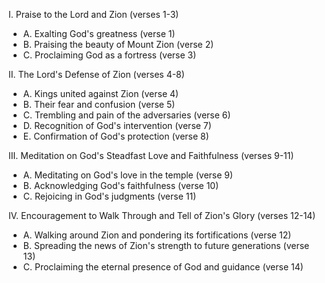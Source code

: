 I. Praise to the Lord and Zion (verses 1-3)
- A. Exalting God's greatness (verse 1)
- B. Praising the beauty of Mount Zion (verse 2)
- C. Proclaiming God as a fortress (verse 3)

II. The Lord's Defense of Zion (verses 4-8)
- A. Kings united against Zion (verse 4)
- B. Their fear and confusion (verse 5)
- C. Trembling and pain of the adversaries (verse 6)
- D. Recognition of God's intervention (verse 7)
- E. Confirmation of God's protection (verse 8)

III. Meditation on God's Steadfast Love and Faithfulness (verses 9-11)
- A. Meditating on God's love in the temple (verse 9)
- B. Acknowledging God's faithfulness (verse 10)
- C. Rejoicing in God's judgments (verse 11)

IV. Encouragement to Walk Through and Tell of Zion's Glory (verses 12-14)
- A. Walking around Zion and pondering its fortifications (verse 12)
- B. Spreading the news of Zion's strength to future generations (verse 13)
- C. Proclaiming the eternal presence of God and guidance (verse 14)